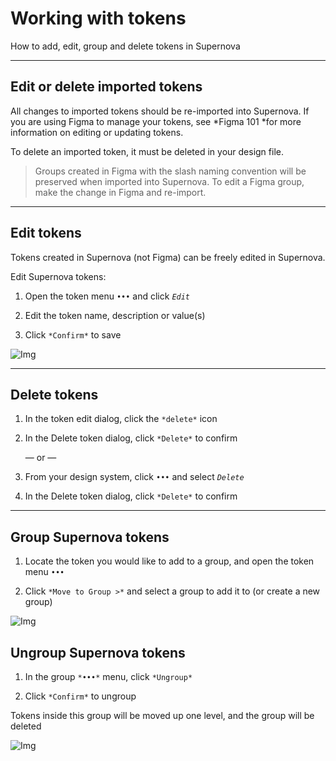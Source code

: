 
# Working with tokens

How to add, edit, group and delete tokens in Supernova

---

## Edit or delete imported tokens

All changes to imported tokens should be re-imported into Supernova. If you are using Figma to manage your tokens, see *Figma 101 *for more information on editing or updating tokens. 

To delete an imported token, it must be deleted in your design file. 

> Groups created in Figma with the slash naming convention will be preserved when imported into Supernova. To edit a Figma group, make the change in Figma and re-import.

---

## Edit tokens

Tokens created in Supernova (not Figma) can be freely edited in Supernova.

Edit Supernova tokens:

1. Open the token menu *`•••`* and click *`Edit`*

1. Edit the token name, description or value(s)

1. Click `*Confirm*` to save

![Img](https://studio-assets.supernova.io/design-systems/6475/da6f84ce-bfd7-47ee-8ede-8df4f8fa85b0.png?Expires=1972252800&Policy=eyJTdGF0ZW1lbnQiOlt7IlJlc291cmNlIjoiaHR0cHM6Ly9zdHVkaW8tYXNzZXRzLnN1cGVybm92YS5pby9kZXNpZ24tc3lzdGVtcy82NDc1L2RhNmY4NGNlLWJmZDctNDdlZS04ZWRlLThkZjRmOGZhODViMC5wbmciLCJDb25kaXRpb24iOnsiRGF0ZUxlc3NUaGFuIjp7IkFXUzpFcG9jaFRpbWUiOjE5NzIyNTI4MDB9fX1dfQ__&Signature=I3DjinbRi6E5m705XYioFP~5V9BFe-0y30D0OsdM0MEQvtBubvp0vN-ac3n-FRfH06sv0Q~yahb-W9vLchQ4UmLDOzUACphL5Sus3Jb57ALle1gxoIYnxMeJE78fbaad51x2xXJcmFEqDPpol288e~EsTPQOingduJGrSpaL3ETmvMhH7AVick5l7ONzP-INPKYbMzP~kgfjuIUveiuIVTICMNejbnXBt0VJQqXrMyim~~JdCBfeWcrUACNBOLcC2VuSWjUYCcr5y4nnac-HrizWLdyPenxPw-yy2oMjqWETCetFnJboMJvXaF-pps9kWYSlg7clHS6s19OjXM2A0A__&Key-Pair-Id=APKAJGK34LCCAUR7N6LA)

---

## Delete tokens

1. In the token edit dialog, click the `*delete*` icon

1. In the Delete token dialog, click `*Delete*` to confirm

    — or — 

1. From your design system, click *`•••`* and select *`Delete`*

1. In the Delete token dialog, click `*Delete*` to confirm

---

## Group Supernova tokens

1. Locate the token you would like to add to a group, and open the token menu *`•••`*

1. Click `*Move to Group >*` and select a group to add it to (or create a new group)

![Img](https://studio-assets.supernova.io/design-systems/6475/7efa577d-4084-4bd9-bf97-6f3ef88467a7.png?Expires=1972252800&Policy=eyJTdGF0ZW1lbnQiOlt7IlJlc291cmNlIjoiaHR0cHM6Ly9zdHVkaW8tYXNzZXRzLnN1cGVybm92YS5pby9kZXNpZ24tc3lzdGVtcy82NDc1LzdlZmE1NzdkLTQwODQtNGJkOS1iZjk3LTZmM2VmODg0NjdhNy5wbmciLCJDb25kaXRpb24iOnsiRGF0ZUxlc3NUaGFuIjp7IkFXUzpFcG9jaFRpbWUiOjE5NzIyNTI4MDB9fX1dfQ__&Signature=P7Ixyp4r8DqTmAOgt5FTWCVghPQZ6W~WZ~dAQyucYAuhCfPOFuIywExLsto45CIRDVygfYfZVMCocGQbghy60WHXM3Q4j7OnbBcJTBJrNpHsl-p5Ldj5wKfJdXrK~bKdHZE0ZGYvpEG69RxxOWWf-mL-xWgG7qdbOiSQYoM8KYwZzwZDtAB137eMpgsdSTFMQqjnbon7RvFD~jOZv4DQcZXeQ4cgofffvub81PRXkKEEA4661HqSgnYXdo99t4I9jyuLws3H~M5QbPt1dxXn-CarX4OS3YTYc8bNuJcp6ZeylICHOJiWFoUo3nFwrFP9WDtcW4m7-JfZo9EH~iSngA__&Key-Pair-Id=APKAJGK34LCCAUR7N6LA)

## Ungroup Supernova tokens

1. In the group `*•••*` menu, click `*Ungroup*`

1. Click `*Confirm*` to ungroup

Tokens inside this group will be moved up one level, and the group will be deleted

![Img](https://studio-assets.supernova.io/design-systems/6475/06fb8b38-78bd-41ef-b3c3-b61063277d70.png?Expires=1972252800&Policy=eyJTdGF0ZW1lbnQiOlt7IlJlc291cmNlIjoiaHR0cHM6Ly9zdHVkaW8tYXNzZXRzLnN1cGVybm92YS5pby9kZXNpZ24tc3lzdGVtcy82NDc1LzA2ZmI4YjM4LTc4YmQtNDFlZi1iM2MzLWI2MTA2MzI3N2Q3MC5wbmciLCJDb25kaXRpb24iOnsiRGF0ZUxlc3NUaGFuIjp7IkFXUzpFcG9jaFRpbWUiOjE5NzIyNTI4MDB9fX1dfQ__&Signature=Ff9cvxsasMLyL18BaMET6vRVi161CdpwChXnJ0NwH10cOeYa4k7WPbjGxT3oMlqFUvAbwk89XKiTsE3ypAyuMpnTvFgXDVrEK2IDopLEfGqWJLR4QQDg3KLAwKP1j-YHxWM25o7HLhy6~0Ya1HiVQ08dc0o62WuIbkivlT1LYs~3xlzemrc2tCNczSZ-ypRlUnf2yNcgdO9gEKwNYpdTaMXmnwrTDNP4rnvcmkeYWMFsoQLzPNVYT-BcNy1hD~rDoPRrTypjAxCbRJAfv2~aqbMok3rD3YNrnb6slyXFQnAOysuPwm-0qhLPu8HIRabynN38PmmezpwKhohenj6G-w__&Key-Pair-Id=APKAJGK34LCCAUR7N6LA)